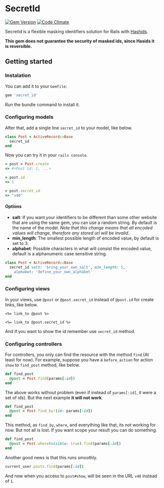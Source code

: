 # SecretId

[![Gem Version](https://badge.fury.io/rb/secret_id.svg)](https://badge.fury.io/rb/secret_id)
[![Code Climate](https://codeclimate.com/github/limcross/secret_id/badges/gpa.svg)](https://codeclimate.com/github/limcross/secret_id)

SecretId is a flexible masking identifiers solution for Rails with [Hashids](https://github.com/peterhellberg/hashids.rb).

__This gem does not guarantee the security of masked ids, since Hasids it is reversible.__

## Getting started

### Instalation
You can add it to your `Gemfile`:

```ruby
gem 'secret_id'
```

Run the bundle command to install it.

### Configuring models
After that, add a single line `secret_id` to your model, like below.

```ruby
class Post < ActiveRecord::Base
  secret_id
end
```

Now you can try it in your `rails console`.

```ruby
> post = Post.create
=> #<Post id: 1, ...>

> post.id
=> 1

> post.secret_id
=> "v40"
```

#### Options

  * __salt__: If you want your identifiers to be different than some other website that are using the same gem, you can use a random string. By default is the name of the model. _Note that this change means that all encoded values will change, therefore any stored url will be invalid_.
  * __min_length__: The smallest possible length of encoded value, by default is set to 3.
  * __alphabet__: Possible characters in what will consist the encoded value, default is a alphanumeric case sensitive string.

```ruby
class Post < ActiveRecord::Base
  secret_id salt: 'bring_your_own_salt', min_length: 5,
    alphabet: 'define_your_own_alphabet'
end
```

### Configuring views
In your views, use `@post` or `@post.secret_id` instead of `@post.id` for create links, like below.

```erd
<%= link_to @post %>

<%= link_to @post.secret_id %>
```

And if you want to show the id remember use `secret_id` method.

### Configuring controllers
For controllers, you only can find the resource with the method `find` (At least for now). For example, suppose you have a `before_action` for action `show` to `find_post` method, like below.

```ruby
def find_post
  @post = Post.find(params[:id])
end
```

The above works without problem (even if instead of `params[:id]`, it were a set of ids). But the next example __it will not work__.

```ruby
def find_post
  @post = Post.find_by!(id: params[:id])
end
```

This method, as `find_by`, `where`, and everything like that, its not working for now. But not all is lost. If you want scope your result you can do something.

```ruby
def find_post
  @post = Post.where(visible: true).find(params[:id])
end
```

Another good news is that this runs smoothly.

```ruby
current_user.posts.find(params[:id])
```

And now when you access to `post#show`, will be seen in the URL `v40` instead of `1`.
